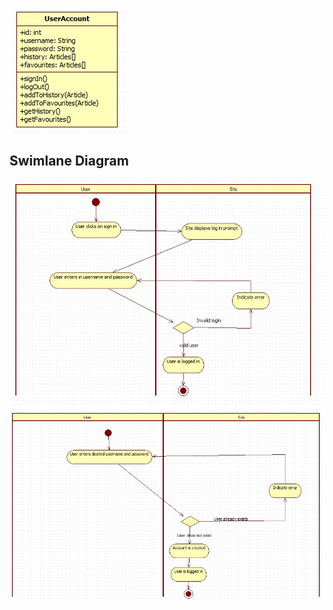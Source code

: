 ![](./Images/domain-2.jpg)

## Swimlane Diagram

![](./Images/swimlane-signin.jpg)
![](./Images/swimlane-register.jpg)
